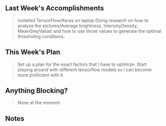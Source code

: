 ## Last Week's Accomplishments
> Installed TensorFlow/Keras on laptop
> Doing research on how to analyze the pictures(Average brightness, IntensityDensity, MeanGreyValue) and how to use those values to generate the optimal thresholing conditions.

## This Week's Plan

> Set up a plan for the exact factors that I have to optimize.
> Start playing around with different tensorflow models so i can become more proficient with it.

## Anything Blocking?
> None at the moment

## Notes
>
